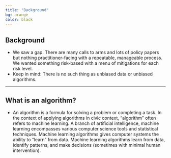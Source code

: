 ```yaml
---
title: "Background"
bg: orange
color: black
---
```


## Background

- We saw a gap. There are many calls to arms and lots of policy papers but nothing practitioner-facing with a repeatable, manageable process. We wanted something risk-based with a menu of mitigations for each risk level.
- Keep in mind: There is no such thing as unbiased data or unbiased algorithms.

-------------------------

## What is an algorithm?

- An algorithm is a formula for solving a problem or completing a task. In the context of applying algorithms in civic context, “algorithm” often refers to machine learning. A branch of artificial intelligence, machine learning encompasses various computer science tools and statistical techniques. Machine learning algorithms gives computer systems the ability to “learn” from data. Machine learning algorithms learn from data, identify patterns, and make decisions (sometimes with minimal human intervention).
